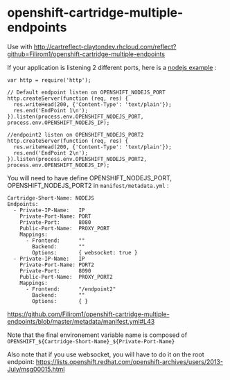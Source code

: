 # openshift-cartridge-multiple-endpoints

Use with http://cartreflect-claytondev.rhcloud.com/reflect?github=Filirom1/openshift-cartridge-multiple-endpoints

If your application is listening 2 different ports, here is a [nodejs example](https://github.com/Filirom1/openshift-cartridge-multiple-endpoints/blob/master/template/server.js) : 

    var http = require('http');
    
    // Default endpoint listen on OPENSHIFT_NODEJS_PORT
    http.createServer(function (req, res) {
      res.writeHead(200, {'Content-Type': 'text/plain'});
      res.end('EndPoint 1\n');
    }).listen(process.env.OPENSHIFT_NODEJS_PORT, process.env.OPENSHIFT_NODEJS_IP);
    
    //endpoint2 listen on OPENSHIFT_NODEJS_PORT2
    http.createServer(function (req, res) {
      res.writeHead(200, {'Content-Type': 'text/plain'});
      res.end('EndPoint 2\n');
    }).listen(process.env.OPENSHIFT_NODEJS_PORT2, process.env.OPENSHIFT_NODEJS_IP);
    
You will need to have define OPENSHIFT_NODEJS_PORT, OPENSHIFT_NODEJS_PORT2 in `manifest/metadata.yml` : 

    Cartridge-Short-Name: NODEJS
    Endpoints:
      - Private-IP-Name:   IP
        Private-Port-Name: PORT
        Private-Port:      8080
        Public-Port-Name:  PROXY_PORT
        Mappings:
          - Frontend:      ""
            Backend:       ""
            Options:       { websocket: true }
      - Private-IP-Name:   IP
        Private-Port-Name: PORT2
        Private-Port:      8090
        Public-Port-Name:  PROXY_PORT2
        Mappings:
          - Frontend:      "/endpoint2"
            Backend:       ""
            Options:       { }

https://github.com/Filirom1/openshift-cartridge-multiple-endpoints/blob/master/metadata/manifest.yml#L43

Note that the final environement variable name is composed of `OPENSHIFT_${Cartridge-Short-Name}_${Private-Port-Name}`

Also note that if you use websocket, you will have to do it on the root endpoint: https://lists.openshift.redhat.com/openshift-archives/users/2013-July/msg00015.html
